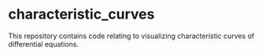 # characteristic_curves
This repository contains code relating to visualizing characteristic curves of differential equations.
